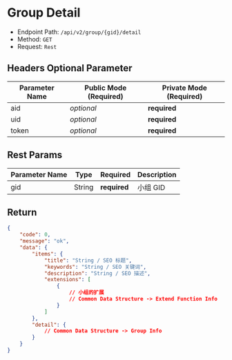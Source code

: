 # Group Detail

- Endpoint Path: `/api/v2/group/{gid}/detail`
- Method: `GET`
- Request: `Rest`

## Headers Optional Parameter

| Parameter Name | Public Mode (Required) | Private Mode (Required) |
| --- | --- | --- |
| aid | *optional* | **required** |
| uid | *optional* | **required** |
| token | *optional* | **required** |

## Rest Params

| Parameter Name | Type | Required | Description |
| --- | --- | --- | --- |
| gid | String | **required** | 小组 GID |

## Return

```json
{
    "code": 0,
    "message": "ok",
    "data": {
        "items": {
            "title": "String / SEO 标题",
            "keywords": "String / SEO 关键词",
            "description": "String / SEO 描述",
            "extensions": [
                {
                    // 小组的扩展
                    // Common Data Structure -> Extend Function Info
                }
            ]
        },
        "detail": {
            // Common Data Structure -> Group Info
        }
    }
}
```
